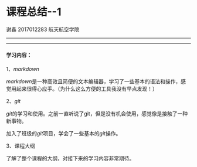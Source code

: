 # 课程总结--1

谢鑫    $2017012283$  航天航空学院 

***

***

#### 学习内容：

1、$markdown$ 

$markdown$是一种高效且简便的文本编辑器，学习了一些基本的语法和操作，感觉用起来很得心应手。（为什么这么方便的工具我没有早点发现！）

2、$git$

$git$的学习和使用。之前一直听说了git，但是没有机会使用，感觉像是接触了一种新事物。

加入了班级的$git$项目，学会了一些基本的$git$操作。

3、课程大纲

了解了整个课程的大纲，对接下来的学习内容非常期待。